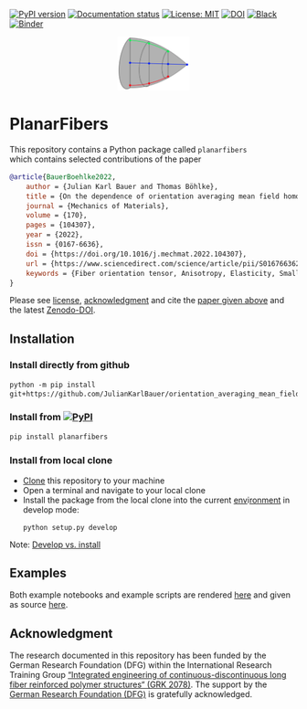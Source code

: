 [![PyPI version](https://badge.fury.io/py/planarfibers.svg)][url_pypi_this_package]
[![Documentation status](https://readthedocs.org/projects/planarfibers/badge/?version=latest)][url_read_the_docs_latest]
[![License: MIT](https://img.shields.io/badge/License-MIT-yellow.svg)](LICENSE)
[![DOI](https://zenodo.org/badge/440932364.svg)][url_latest_doi]
[![Black](https://img.shields.io/badge/code%20style-black-000000.svg)](https://github.com/psf/black)
[![Binder](https://mybinder.org/badge_logo.svg)](https://mybinder.org/v2/gh/JulianKarlBauer/orientation_averaging_mean_field/HEAD)

<p align="center">
  <a href="https://github.com/JulianKarlBauer/orientation_averaging_mean_field">
  <img alt="PlanarFibers" src="logo/logo.png" width="25%">
  </a>
</p>

# PlanarFibers

This repository contains a Python package called `planarfibers`  
which contains selected contributions of the paper

```bibtex
@article{BauerBoehlke2022,
    author = {Julian Karl Bauer and Thomas Böhlke},
    title = {On the dependence of orientation averaging mean field homogenization on planar fourth-order fiber orientation tensors},
    journal = {Mechanics of Materials},
    volume = {170},
    pages = {104307},
    year = {2022},
    issn = {0167-6636},
    doi = {https://doi.org/10.1016/j.mechmat.2022.104307},
    url = {https://www.sciencedirect.com/science/article/pii/S0167663622000886},
    keywords = {Fiber orientation tensor, Anisotropy, Elasticity, Small strain, Mean field homogenization, Fiber reinforced composites, Closure approximation},
}
```

Please see [license][url_license],
[acknowledgment](#acknowledgment)
and cite the [paper given above][url_article] and the latest [Zenodo-DOI][url_latest_doi].

## Installation

### Install directly from github
```
python -m pip install git+https://github.com/JulianKarlBauer/orientation_averaging_mean_field.git
```

### Install from [![PyPI](https://badge.fury.io/py/planarfibers.svg)][url_pypi_this_package]
```bash
pip install planarfibers
```

### Install from local clone
- [Clone][url_how_to_clone] this repository to your machine
- Open a terminal and navigate to your local clone
- Install the package from the local clone into the current [env][url_env_python]i[ronment][url_env_conda] in develop mode:
	```shell
	python setup.py develop
	```

Note: [Develop vs. install](https://stackoverflow.com/a/19048754/8935243)

## Examples

Both example notebooks and example scripts are rendered [here][url_read_the_docs_latest_notebooks] and given as source [here](docs/source/notebooks).

## Acknowledgment

The research documented in this repository has been funded by the German Research Foundation (DFG) within the
International Research Training Group [“Integrated engineering of continuous-discontinuous long fiber reinforced polymer structures“ (GRK 2078)][grk_website].
The support by the [German Research Foundation (DFG)][dfg_website] is gratefully acknowledged.

[grk_website]: https://www.grk2078.kit.edu/
[dfg_website]: https://www.dfg.de/

[url_license]: LICENSE
[url_latest_doi]: https://zenodo.org/badge/latestdoi/440932364
[url_article]: https://doi.org/10.1016/j.mechmat.2022.104307
[url_how_to_clone]: https://docs.github.com/en/repositories/creating-and-managing-repositories/cloning-a-repository

[url_env_python]: https://docs.python.org/3/tutorial/venv.html
[url_env_conda]: https://docs.conda.io/projects/conda/en/latest/user-guide/tasks/manage-environments.html

[url_read_the_docs_latest]: https://planarfibers.readthedocs.io/en/latest/
[url_read_the_docs_latest_notebooks]: https://planarfibers.readthedocs.io/en/latest/source/example_notebooks.html
[url_pypi_this_package]: https://pypi.org/project/planarfibers/
